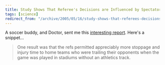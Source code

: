 ```yaml
---
title: Study Shows That Referee's Decisions are Influenced by Spectator Pressure
tags: [science]
redirect_from: "/archive/2005/05/16/study-shows-that-referees-decisions-are-influenced-by-spectator-pressure.aspx/"
---
```


A soccer buddy, and Doctor, sent me this [interesting
report](http://www.medicalnewstoday.com/medicalnews.php?newsid=24586).
Here's a snippet...

> One result was that the refs permitted appreciably more stoppage and
> injury time to home teams who were trailing their opponents when the
> game was played in stadiums without an athletics track.

